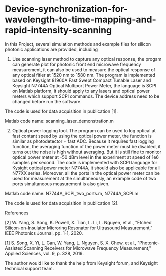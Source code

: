 # Device-synchronization-for-wavelength-to-time-mapping-and-rapid-intensity-scanning
In this Project, several simulation methods and example files for silicon photonic applications are provided, including

1. Use scanning laser method to capture any optical response, the progam can generate plot for photonic front end microwave frequency measurement, it can also be used to measure the optical response of any optical fitler at 1520 nm to 1580 nm. The program is implemented based on Keysight 81960A Fast Swept Compact Tunable Laser and Keysight N7744A Optical Multiport Power Meter, the language is SCPI on Matlab platform, it should apply to any lasers and optical power meters which support SCPI commands. The device address need to be changed before run the software. 

The code is used for data acquisition in publication [1].

Matlab code name: scanning_laser_demonstration.m

  
2. Optical power logging tool. The program can be used to log optical at fast contant speed by using the optical power meter, the function is similar as photodetector + fast ADC. Because it requires fast logging function, the averaging function of the power meter must be disabled, it turns out the noise is high without averaging. But it is still fine to monitor optical power meter at -50 dBm level in the experiment at speed of 1e6 samples per second. The code is implemented with SCPI language for Kysight optical power meter N7744A, it should also be applicable for all N77XX series. Moreover, all the ports in the optical power meter can be used for measurement at the simultaneously, an example code of two ports simultaneous measurement is also given. 

Matlab code name: N7744A_SCPI_two_ports.m, N7744A_SCPI.m

The code is used for data acquisition in publication [2].


References

[2] W. Yang, S. Song, K. Powell, X. Tian, L. Li, L. Nguyen, et al., "Etched Silicon-on-Insulator Microring Resonator for Ultrasound Measurement," IEEE Photonics Journal, pp. 1-1, 2020.

[1] S. Song, X. Yi, L. Gan, W. Yang, L. Nguyen, S. X. Chew, et al., "Photonic-Assisted Scanning Receivers for Microwave Frequency Measurement," Applied Sciences, vol. 9, p. 328, 2019.


The author would like to thank the help from Keysight forum, and Keysight technical support team. 
